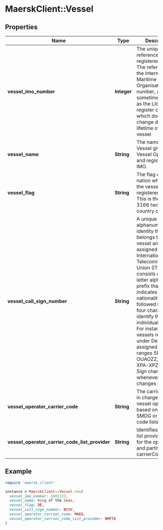# MaerskClient::Vessel

## Properties

| Name | Type | Description | Notes |
| ---- | ---- | ----------- | ----- |
| **vessel_imo_number** | **Integer** | The unique reference for a registered Vessel. The reference is the International Maritime Organisation (IMO) number, also sometimes known as the Lloyd&#39;s register code, which does not change during the lifetime of the vessel |  |
| **vessel_name** | **String** | The name of the Vessel given by the Vessel Operator and registered with IMO. | [optional] |
| **vessel_flag** | **String** | The flag of the nation whose laws the vessel is registered under. This is the ISO 3166 two-letter country code | [optional] |
| **vessel_call_sign_number** | **String** | A unique alphanumeric identity that belongs to the vessel and is assigned by the International Telecommunication Union (ITU). It consists of a three letter alphanumeric prefix that indicates nationality, followed by one to four characters to identify the individual vessel. For instance, vessels registered under Denmark are assigned the prefix ranges 5PA-5QZ, OUAOZZ, and XPA-XPZ. The Call Sign changes whenever a vessel changes its flag. | [optional] |
| **vessel_operator_carrier_code** | **String** | The carrier who is in charge of the vessel operation based on either the SMDG or SCAC code lists | [optional] |
| **vessel_operator_carrier_code_list_provider** | **String** | Identifies the code list provider used for the operator and partner carrierCodes. | [optional] |

## Example

```ruby
require 'maersk_client'

instance = MaerskClient::Vessel.new(
  vessel_imo_number: 1801323,
  vessel_name: King of the Seas,
  vessel_flag: DE,
  vessel_call_sign_number: NCVV,
  vessel_operator_carrier_code: MAEU,
  vessel_operator_carrier_code_list_provider: NMFTA
)
```

